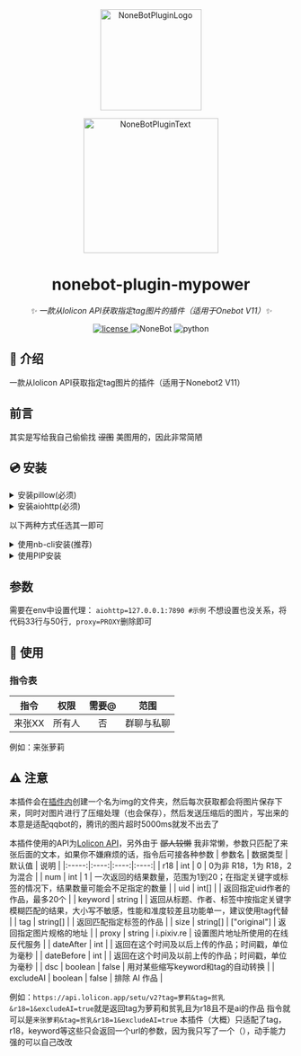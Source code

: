 <div align="center">
  <a href="https://v2.nonebot.dev/store"><img src="https://github.com/A-kirami/nonebot-plugin-template/blob/resources/nbp_logo.png" width="180" height="180" alt="NoneBotPluginLogo"></a>
  <br>
  <p><img src="https://github.com/A-kirami/nonebot-plugin-template/blob/resources/NoneBotPlugin.svg" width="240" alt="NoneBotPluginText"></p>
</div>

<div align="center">

# nonebot-plugin-mypower

_✨ 一款从lolicon API获取指定tag图片的插件（适用于Onebot V11）✨_

<a href="./LICENSE">
    <img src="https://img.shields.io/github/license/tianyisama/nonebot_plugin_easySetu" alt="license">
</a><img src="https://img.shields.io/badge/nonebot-2.0.0rc1+-red.svg" alt="NoneBot">
<img src="https://img.shields.io/badge/python-3.8+-blue.svg" alt="python">

</div>

## 📖 介绍

一款从lolicon API获取指定tag图片的插件（适用于Nonebot2 V11）

## 前言

其实是写给我自己偷偷找 ~~涩图~~ 美图用的，因此非常简陋

## 💿 安装

<details>
<summary>安装pillow(必须)</summary>


    pip install pillow
  若采用了虚拟环境，则需要在虚拟环境中执行
</details>

<details>
<summary>安装aiohttp(必须)</summary>


    pip install aiohttp
  若采用了虚拟环境，则需要在虚拟环境中执行
</details>

以下两种方式任选其一即可

<details>

<summary>使用nb-cli安装(推荐)</summary>


    nb plugin install nonebot-plugin-easySetu
    

</details>

<details>
<summary>使用PIP安装</summary>


    pip install nonebot-plugin-easySetu
    
安装完成后，请在你的`bot.py`文件中添加以下代码来导入插件：
 `nonebot.load_plugin("nonebot_plugin_easySetu")`
</details>

## 参数

需要在env中设置代理：
 `aiohttp=127.0.0.1:7890 #示例`
不想设置也没关系，将代码33行与50行`, proxy=PROXY`删除即可

## 🎉 使用
### 指令表
| 指令 | 权限 | 需要@ | 范围 |
|:-----:|:----:|:----:|:----:|
| 来张XX | 所有人 | 否 | 群聊与私聊 |

例如：来张萝莉

## ⚠ 注意

本插件会在<u>插件内</u>创建一个名为img的文件夹，然后每次获取都会将图片保存下来，同时对图片进行了压缩处理（也会保存），然后发送压缩后的图片，写出来的本意是适配qqbot的，腾讯的图片超时5000ms就发不出去了

本插件使用的API为[Lolicon API](https://api.lolicon.app/#/)，另外由于 ~~鄙人较懒~~ 我非常懒，参数只匹配了来张后面的文本，如果你不嫌麻烦的话，指令后可接各种参数
| 参数名 | 数据类型 | 默认值 | 说明 |
|:-----:|:----:|:----:|:----:|
| r18 | int | 0 | 0为非 R18，1为 R18，2为混合 |
| num | int | 1 | 一次返回的结果数量，范围为1到20；在指定关键字或标签的情况下，结果数量可能会不足指定的数量 |
| uid | int[] |   | 返回指定uid作者的作品，最多20个 |
| keyword | string |   | 返回从标题、作者、标签中按指定关键字模糊匹配的结果，大小写不敏感，性能和准度较差且功能单一，建议使用tag代替 |
| tag | string[] |   | 返回匹配指定标签的作品 |
| size | string[] | ["original"] | 返回指定图片规格的地址 |
| proxy | string | i.pixiv.re | 	设置图片地址所使用的在线反代服务 |
| dateAfter | int |   | 返回在这个时间及以后上传的作品；时间戳，单位为毫秒 |
| dateBefore | int |   | 返回在这个时间及以前上传的作品；时间戳，单位为毫秒 |
| dsc | boolean | false | 用对某些缩写keyword和tag的自动转换 |
| excludeAI | boolean | false | 排除 AI 作品 |

例如：`https://api.lolicon.app/setu/v2?tag=萝莉&tag=贫乳&r18=1&excludeAI=true`就是返回tag为萝莉和贫乳且为r18且不是ai的作品
指令就可以是`来张萝莉&tag=贫乳&r18=1&excludeAI=true`
本插件（大概）只适配了tag，r18，keyword等这些只会返回一个url的参数，因为我只写了一个（），动手能力强的可以自己改改